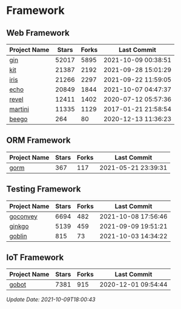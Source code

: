 # Framework

## Web Framework
| Project Name | Stars | Forks | Last Commit |
| ------------ | ----- | ----- | ----------- |
| [gin](https://github.com/gin-gonic/gin) | 52017 | 5895 | 2021-10-09 00:38:51 |
| [kit](https://github.com/go-kit/kit) | 21387 | 2192 | 2021-09-28 15:01:29 |
| [iris](https://github.com/kataras/iris) | 21266 | 2297 | 2021-09-22 11:59:05 |
| [echo](https://github.com/labstack/echo) | 20849 | 1844 | 2021-10-07 04:47:37 |
| [revel](https://github.com/revel/revel) | 12411 | 1402 | 2020-07-12 05:57:36 |
| [martini](https://github.com/go-martini/martini) | 11335 | 1129 | 2017-01-21 21:58:54 |
| [beego](https://github.com/astaxie/beego) | 264 | 80 | 2020-12-13 11:36:23 |

## ORM Framework
| Project Name | Stars | Forks | Last Commit |
| ------------ | ----- | ----- | ----------- |
| [gorm](https://github.com/jinzhu/gorm) | 367 | 117 | 2021-05-21 23:39:31 |

## Testing Framework
| Project Name | Stars | Forks | Last Commit |
| ------------ | ----- | ----- | ----------- |
| [goconvey](https://github.com/smartystreets/goconvey) | 6694 | 482 | 2021-10-08 17:56:46 |
| [ginkgo](https://github.com/onsi/ginkgo) | 5139 | 459 | 2021-09-09 19:51:21 |
| [goblin](https://github.com/franela/goblin) | 815 | 73 | 2021-10-03 14:34:22 |

## IoT Framework
| Project Name | Stars | Forks | Last Commit |
| ------------ | ----- | ----- | ----------- |
| [gobot](https://github.com/hybridgroup/gobot) | 7381 | 915 | 2020-12-01 09:54:44 |

*Update Date: 2021-10-09T18:00:43*